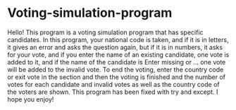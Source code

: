 # Voting-simulation-program
Hello!
This program is a voting simulation program that has specific candidates.
In this program, your national code is taken, and if it is in letters, it gives an error and asks the question again, but if it is in numbers, it asks for your vote, and if you enter the name of an existing candidate, one vote is added to it, and if the name of the candidate is Enter missing or ... one vote will be added to the invalid vote. 
To end the voting, enter the country code or exit vote in the section and then the voting is finished and the number of votes for each candidate and invalid votes as well as the country code of the voters are shown.
This program has been fixed with try and except.
I hope you enjoy!
